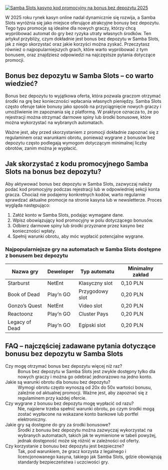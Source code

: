 [![Samba Slots kasyno kod promocyjny na bonus bez depozytu 2025](https://123-caf.pages.dev/gitsignup.png)](https://vrmoo.ru/Bt82HjjY)

<p>W 2025 roku rynek kasyn online nadal dynamicznie się rozwija, a Samba Slots wyróżnia się jako miejsce oferujące atrakcyjne bonusy bez depozytu. Tego typu promocje są idealne dla nowych graczy, którzy chcą wypróbować automat do gry bez ryzyka utraty własnych środków. Ten artykuł przybliży, czym dokładnie jest bonus bez depozytu w Samba Slots, jak z niego skorzystać oraz jakie korzyści można zyskać. Przeczytasz również o najpopularniejszych grach, które warto wypróbować z tym bonusem, oraz znajdziesz odpowiedzi na najczęstsze pytania dotyczące promocji.</p>  <h2>Bonus bez depozytu w Samba Slots – co warto wiedzieć?</h2> <p>Bonus bez depozytu to wyjątkowa oferta, która pozwala graczom otrzymać środki na grę bez konieczności wpłacania własnych pieniędzy. Samba Slots często oferuje takie bonusy jako sposób na przyciągnięcie nowych graczy i umożliwienie im zapoznania się z platformą. W praktyce oznacza to, że po rejestracji można otrzymać darmowe spiny lub środki bonusowe, które można wykorzystać na wybranych automatach.</p> <p>Ważne jest, aby przed skorzystaniem z promocji dokładnie zapoznać się z regulaminem oraz warunkami obrotu, ponieważ wygrane z bonusów bez depozytu często podlegają wymogom dotyczącym minimalnej liczby obrotów, zanim można je wypłacić.</p>  <h2>Jak skorzystać z kodu promocyjnego Samba Slots na bonus bez depozytu?</h2> <p>Aby aktywować bonus bez depozytu w Samba Slots, zazwyczaj należy podać kod promocyjny podczas rejestracji lub w odpowiedniej sekcji konta gracza. Chociaż nie podajemy konkretnych kodów, warto regularnie sprawdzać aktualne promocje na stronie kasyna lub w newsletterze. Proces wygląda następująco:</p> <ol> <li>Załóż konto w Samba Slots, podając wymagane dane.</li> <li>Wpisz obowiązujący kod promocyjny w polu dotyczącego bonusów.</li> <li>Odbierz darmowe spiny lub środki przyznane przez kasyno bez konieczności wpłaty.</li> <li>Spełnij warunki obrotu, aby móc wypłacić potencjalne wygrane.</li> </ol>  <h3>Najpopularniejsze gry na automatach w Samba Slots dostępne z bonusem bez depozytu</h3> <table> <thead> <tr> <th>Nazwa gry</th> <th>Deweloper</th> <th>Typ automatu</th> <th>Minimalny zakład</th> </tr> </thead> <tbody> <tr> <td>Starburst</td> <td>NetEnt</td> <td>Klasyczny slot</td> <td>0,10 PLN</td> </tr> <tr> <td>Book of Dead</td> <td>Play’n GO</td> <td>Przygodowy slot</td> <td>0,20 PLN</td> </tr> <tr> <td>Gonzo’s Quest</td> <td>NetEnt</td> <td>Video slot</td> <td>0,20 PLN</td> </tr> <tr> <td>Reactoonz</td> <td>Play’n GO</td> <td>Cluster Pays</td> <td>0,20 PLN</td> </tr> <tr> <td>Legacy of Dead</td> <td>Play’n GO</td> <td>Egipski slot</td> <td>0,20 PLN</td> </tr> </tbody> </table>  <h2>FAQ – najczęściej zadawane pytania dotyczące bonusu bez depozytu w Samba Slots</h2> <dl> <dt>Czy mogę otrzymać bonus bez depozytu więcej niż raz?</dt> <dd>Bonus bez depozytu w Samba Slots jest zwykle dostępny tylko dla nowych graczy i można go odebrać jednorazowo na jedno konto.</dd>  <dt>Jakie są warunki obrotu dla bonusu bez depozytu?</dt> <dd>Wymogi obrotu często wynoszą od 20x do 50x wartości bonusu, zależnie od aktualnej promocji. Ważne jest, aby zapoznać się z regulaminem przy każdej ofercie.</dd>  <dt>Czy wygrane z bonusu bez depozytu mogę wypłacić od razu?</dt> <dd>Nie, najpierw trzeba spełnić warunki obrotu, po czym środki mogą zostać wypłacone na wskazane konto bankowe lub portfel elektroniczny.</dd>  <dt>Jakie gry są dostępne do gry za środki bonusowe?</dt> <dd>Środki z bonusu bez depozytu można zazwyczaj wykorzystać na wybranych automatach, takich jak te wymienione w tabeli powyżej, jednak dostępność może się różnić w zależności od oferty.</dd>  <dt>Czy korzystanie z bonusu bez depozytu jest bezpieczne?</dt> <dd>Tak, pod warunkiem, że gracz korzysta z legalnego i licencjonowanego kasyna, takiego jak Samba Slots, gdzie obowiązują standardy bezpieczeństwa i uczciwości gry.</dd> </dl>